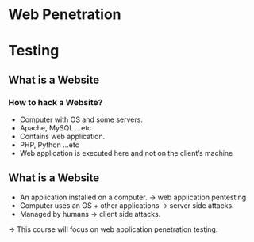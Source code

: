 # Web Penetration

# Testing


## What is a Website

### How to hack a Website?

- Computer with OS and some servers.
- Apache, MySQL ...etc
- Contains web application.
- PHP, Python ...etc
- Web application is executed here and not on the client’s machine


## What is a Website

- An application installed on a computer. → web application pentesting
- Computer uses an OS + other applications → server side attacks.
- Managed by humans → client side attacks.

→ This course will focus on web application penetration testing.



